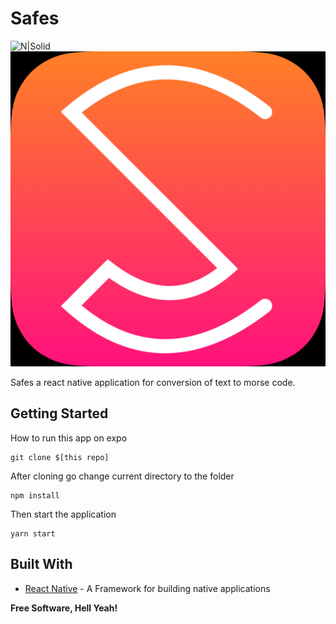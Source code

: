 # Safes

![N|Solid](https://dev-yakuza.github.io/assets/images/category/react-native/background.png)
![N|Solid](https://github.com/pranjaljain0/safes/blob/master/assets/icon/Icon.png)

Safes a react native application for conversion of text to morse code.

## Getting Started

How to run this app on expo
```
git clone $[this repo]
```
After cloning go change current directory to the folder
```
npm install
```
Then start the application
```
yarn start
```


## Built With

* [React Native](https://reactnative.dev/) - A Framework for building native applications


**Free Software, Hell Yeah!**
